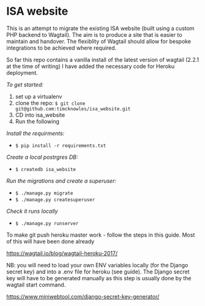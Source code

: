 # ISA website

This is an attempt to migrate the existing ISA website (built using a custom PHP backend to Wagtail). The aim is to produce a site that is easier to maintain and handover.
The flexiblity of Wagtail should allow for bespoke integrations to be achieved where required.


So far this repo contains a vanilla install of the latest version of wagtail (2.2.1 at the time of writing)
I have added the necessary code for Heroku deployment.

*To get started:*

1. set up a virtualenv
1. clone the repo: `$ git clone git@github.com:timcknowles/isa_website.git`
1. CD into isa_website
1. Run the following

*Install the requirments:*

+ `$ pip install -r requirements.txt`

*Create a local postrgres DB:*

+ `$ createdb isa_website`

*Run the migrations and create a superuser:*

+ `$ ./manage.py migrate`
+ `$ ./manage.py createsuperuser`

*Check it runs locally*

+ `$ ./manage.py runserver`

To make git push heroku master work - follow the steps in this guide. Most of this will have been done already

https://wagtail.io/blog/wagtail-heroku-2017/

NB: you will need to load your own ENV variables locally (for the Django secret key) and into a .env file for heroku (see guide).  The Django secret key will have to be generated manually as this step is usually done by the wagtail start command.

https://www.miniwebtool.com/django-secret-key-generator/
